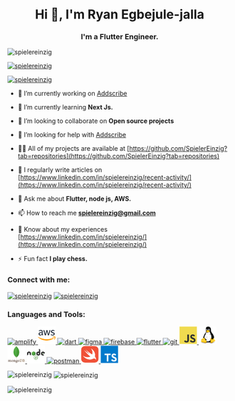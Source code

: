 
<h1 align="center">Hi 👋, I'm Ryan Egbejule-jalla</h1>
<h3 align="center">I'm a Flutter Engineer.</h3>

<p align="left"> <img src="https://komarev.com/ghpvc/?username=spielereinzig&label=Profile%20views&color=0e75b6&style=flat" alt="spielereinzig" /> </p>

<p align="left"> <a href="https://github.com/ryo-ma/github-profile-trophy"><img src="https://github-profile-trophy.vercel.app/?username=spielereinzig" alt="spielereinzig" /></a> </p>

<p align="left"> <a href="https://twitter.com/spielereinzig" target="blank"><img src="https://img.shields.io/twitter/follow/spielereinzig?logo=twitter&style=for-the-badge" alt="spielereinzig" /></a> </p>

- 🔭 I’m currently working on [Addscribe](https://addscribe.com/)

- 🌱 I’m currently learning **Next Js.**

- 👯 I’m looking to collaborate on **Open source projects**

- 🤝 I’m looking for help with [Addscribe](https://addscribe.com/)

- 👨‍💻 All of my projects are available at [https://github.com/SpielerEinzig?tab=repositories](https://github.com/SpielerEinzig?tab=repositories)

- 📝 I regularly write articles on [https://www.linkedin.com/in/spielereinzig/recent-activity/](https://www.linkedin.com/in/spielereinzig/recent-activity/)

- 💬 Ask me about **Flutter, node js, AWS.**

- 📫 How to reach me **spielereinzig@gmail.com**

- 📄 Know about my experiences [https://www.linkedin.com/in/spielereinzig/](https://www.linkedin.com/in/spielereinzig/)

- ⚡ Fun fact **I play chess.**

<h3 align="left">Connect with me:</h3>
<p align="left">
<a href="https://twitter.com/spielereinzig" target="blank"><img align="center" src="https://raw.githubusercontent.com/rahuldkjain/github-profile-readme-generator/master/src/images/icons/Social/twitter.svg" alt="spielereinzig" height="30" width="40" /></a>
<a href="https://linkedin.com/in/spielereinzig" target="blank"><img align="center" src="https://raw.githubusercontent.com/rahuldkjain/github-profile-readme-generator/master/src/images/icons/Social/linked-in-alt.svg" alt="spielereinzig" height="30" width="40" /></a>
</p>

<h3 align="left">Languages and Tools:</h3>
<p align="left"> <a href="https://aws.amazon.com/amplify/" target="_blank" rel="noreferrer"> <img src="https://docs.amplify.aws/assets/logo-dark.svg" alt="amplify" width="40" height="40"/> </a> <a href="https://aws.amazon.com" target="_blank" rel="noreferrer"> <img src="https://raw.githubusercontent.com/devicons/devicon/master/icons/amazonwebservices/amazonwebservices-original-wordmark.svg" alt="aws" width="40" height="40"/> </a> <a href="https://dart.dev" target="_blank" rel="noreferrer"> <img src="https://www.vectorlogo.zone/logos/dartlang/dartlang-icon.svg" alt="dart" width="40" height="40"/> </a> <a href="https://www.figma.com/" target="_blank" rel="noreferrer"> <img src="https://www.vectorlogo.zone/logos/figma/figma-icon.svg" alt="figma" width="40" height="40"/> </a> <a href="https://firebase.google.com/" target="_blank" rel="noreferrer"> <img src="https://www.vectorlogo.zone/logos/firebase/firebase-icon.svg" alt="firebase" width="40" height="40"/> </a> <a href="https://flutter.dev" target="_blank" rel="noreferrer"> <img src="https://www.vectorlogo.zone/logos/flutterio/flutterio-icon.svg" alt="flutter" width="40" height="40"/> </a> <a href="https://git-scm.com/" target="_blank" rel="noreferrer"> <img src="https://www.vectorlogo.zone/logos/git-scm/git-scm-icon.svg" alt="git" width="40" height="40"/> </a> <a href="https://developer.mozilla.org/en-US/docs/Web/JavaScript" target="_blank" rel="noreferrer"> <img src="https://raw.githubusercontent.com/devicons/devicon/master/icons/javascript/javascript-original.svg" alt="javascript" width="40" height="40"/> </a> <a href="https://www.linux.org/" target="_blank" rel="noreferrer"> <img src="https://raw.githubusercontent.com/devicons/devicon/master/icons/linux/linux-original.svg" alt="linux" width="40" height="40"/> </a> <a href="https://www.mongodb.com/" target="_blank" rel="noreferrer"> <img src="https://raw.githubusercontent.com/devicons/devicon/master/icons/mongodb/mongodb-original-wordmark.svg" alt="mongodb" width="40" height="40"/> </a> <a href="https://nodejs.org" target="_blank" rel="noreferrer"> <img src="https://raw.githubusercontent.com/devicons/devicon/master/icons/nodejs/nodejs-original-wordmark.svg" alt="nodejs" width="40" height="40"/> </a> <a href="https://postman.com" target="_blank" rel="noreferrer"> <img src="https://www.vectorlogo.zone/logos/getpostman/getpostman-icon.svg" alt="postman" width="40" height="40"/> </a> <a href="https://developer.apple.com/swift/" target="_blank" rel="noreferrer"> <img src="https://raw.githubusercontent.com/devicons/devicon/master/icons/swift/swift-original.svg" alt="swift" width="40" height="40"/> </a> <a href="https://www.typescriptlang.org/" target="_blank" rel="noreferrer"> <img src="https://raw.githubusercontent.com/devicons/devicon/master/icons/typescript/typescript-original.svg" alt="typescript" width="40" height="40"/> </a> </p>

<p><img align="left" src="https://github-readme-stats.vercel.app/api/top-langs?username=spielereinzig&show_icons=true&locale=en&layout=compact" alt="spielereinzig" /></p>

<p>&nbsp;<img align="center" src="https://github-readme-stats.vercel.app/api?username=spielereinzig&show_icons=true&locale=en" alt="spielereinzig" /></p>

<p><img align="center" src="https://github-readme-streak-stats.herokuapp.com/?user=spielereinzig&" alt="spielereinzig" /></p>
